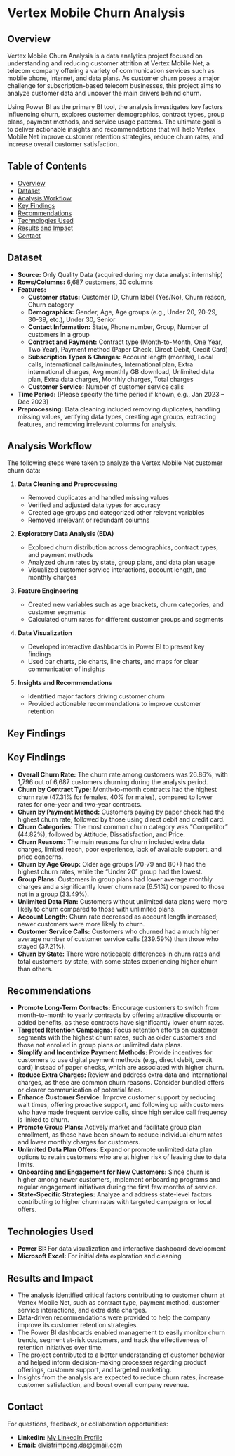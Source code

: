 # Vertex Mobile Churn Analysis

## Overview

Vertex Mobile Churn Analysis is a data analytics project focused on understanding and reducing customer attrition at Vertex Mobile Net, a telecom company offering a variety of communication services such as mobile phone, internet, and data plans. As customer churn poses a major challenge for subscription-based telecom businesses, this project aims to analyze customer data and uncover the main drivers behind churn.

Using Power BI as the primary BI tool, the analysis investigates key factors influencing churn, explores customer demographics, contract types, group plans, payment methods, and service usage patterns. The ultimate goal is to deliver actionable insights and recommendations that will help Vertex Mobile Net improve customer retention strategies, reduce churn rates, and increase overall customer satisfaction.



## Table of Contents
- [Overview](#overview)
- [Dataset](#dataset)
- [Analysis Workflow](#analysis-workflow)
- [Key Findings](#key-findings)
- [Recommendations](#recommendations)
- [Technologies Used](#technologies-used)
- [Results and Impact](#results-and-impact)
- [Contact](#contact)

## Dataset

- **Source:** Only Quality Data (acquired during my data analyst internship)
- **Rows/Columns:** 6,687 customers, 30 columns
- **Features:**
    - **Customer status:** Customer ID, Churn label (Yes/No), Churn reason, Churn category
    - **Demographics:** Gender, Age, Age groups (e.g., Under 20, 20-29, 30-39, etc.), Under 30, Senior
    - **Contact Information:** State, Phone number, Group, Number of customers in a group
    - **Contract and Payment:** Contract type (Month-to-Month, One Year, Two Year), Payment method (Paper Check, Direct Debit, Credit Card)
    - **Subscription Types & Charges:** Account length (months), Local calls, International calls/minutes, International plan, Extra international charges, Avg monthly GB download, Unlimited data plan, Extra data charges, Monthly charges, Total charges
    - **Customer Service:** Number of customer service calls
- **Time Period:** [Please specify the time period if known, e.g., Jan 2023 – Dec 2023]
- **Preprocessing:** Data cleaning included removing duplicates, handling missing values, verifying data types, creating age groups, extracting features, and removing irrelevant columns for analysis.




## Analysis Workflow
The following steps were taken to analyze the Vertex Mobile Net customer churn data:

1. **Data Cleaning and Preprocessing**
    - Removed duplicates and handled missing values
    - Verified and adjusted data types for accuracy
    - Created age groups and categorized other relevant variables
    - Removed irrelevant or redundant columns

2. **Exploratory Data Analysis (EDA)**
    - Explored churn distribution across demographics, contract types, and payment methods
    - Analyzed churn rates by state, group plans, and data plan usage
    - Visualized customer service interactions, account length, and monthly charges

3. **Feature Engineering**
    - Created new variables such as age brackets, churn categories, and customer segments
    - Calculated churn rates for different customer groups and segments

4. **Data Visualization**
    - Developed interactive dashboards in Power BI to present key findings
    - Used bar charts, pie charts, line charts, and maps for clear communication of insights

5. **Insights and Recommendations**
    - Identified major factors driving customer churn
    - Provided actionable recommendations to improve customer retention



## Key Findings
## Key Findings

- **Overall Churn Rate:** The churn rate among customers was 26.86%, with 1,796 out of 6,687 customers churning during the analysis period.
- **Churn by Contract Type:** Month-to-month contracts had the highest churn rate (47.31% for females, 40% for males), compared to lower rates for one-year and two-year contracts.
- **Churn by Payment Method:** Customers paying by paper check had the highest churn rate, followed by those using direct debit and credit card.
- **Churn Categories:** The most common churn category was “Competitor” (44.82%), followed by Attitude, Dissatisfaction, and Price.
- **Churn Reasons:** The main reasons for churn included extra data charges, limited reach, poor experience, lack of available support, and price concerns.
- **Churn by Age Group:** Older age groups (70-79 and 80+) had the highest churn rates, while the “Under 20” group had the lowest.
- **Group Plans:** Customers in group plans had lower average monthly charges and a significantly lower churn rate (6.51%) compared to those not in a group (33.49%).
- **Unlimited Data Plan:** Customers without unlimited data plans were more likely to churn compared to those with unlimited plans.
- **Account Length:** Churn rate decreased as account length increased; newer customers were more likely to churn.
- **Customer Service Calls:** Customers who churned had a much higher average number of customer service calls (239.59%) than those who stayed (37.21%).
- **Churn by State:** There were noticeable differences in churn rates and total customers by state, with some states experiencing higher churn than others.


## Recommendations

- **Promote Long-Term Contracts:** Encourage customers to switch from month-to-month to yearly contracts by offering attractive discounts or added benefits, as these contracts have significantly lower churn rates.
- **Targeted Retention Campaigns:** Focus retention efforts on customer segments with the highest churn rates, such as older customers and those not enrolled in group plans or unlimited data plans.
- **Simplify and Incentivize Payment Methods:** Provide incentives for customers to use digital payment methods (e.g., direct debit, credit card) instead of paper checks, which are associated with higher churn.
- **Reduce Extra Charges:** Review and address extra data and international charges, as these are common churn reasons. Consider bundled offers or clearer communication of potential fees.
- **Enhance Customer Service:** Improve customer support by reducing wait times, offering proactive support, and following up with customers who have made frequent service calls, since high service call frequency is linked to churn.
- **Promote Group Plans:** Actively market and facilitate group plan enrollment, as these have been shown to reduce individual churn rates and lower monthly charges for customers.
- **Unlimited Data Plan Offers:** Expand or promote unlimited data plan options to retain customers who are at higher risk of leaving due to data limits.
- **Onboarding and Engagement for New Customers:** Since churn is higher among newer customers, implement onboarding programs and regular engagement initiatives during the first few months of service.
- **State-Specific Strategies:** Analyze and address state-level factors contributing to higher churn rates with targeted campaigns or local offers.


## Technologies Used

- **Power BI:** For data visualization and interactive dashboard development
- **Microsoft Excel:** For initial data exploration and cleaning


## Results and Impact

- The analysis identified critical factors contributing to customer churn at Vertex Mobile Net, such as contract type, payment method, customer service interactions, and extra data charges.
- Data-driven recommendations were provided to help the company improve its customer retention strategies.
- The Power BI dashboards enabled management to easily monitor churn trends, segment at-risk customers, and track the effectiveness of retention initiatives over time.
- The project contributed to a better understanding of customer behavior and helped inform decision-making processes regarding product offerings, customer support, and targeted marketing.
- Insights from the analysis are expected to reduce churn rates, increase customer satisfaction, and boost overall company revenue.



## Contact

For questions, feedback, or collaboration opportunities:

- **LinkedIn:** [My LinkedIn Profile](https://www.linkedin.com/in/elvisfrimpong)
- **Email:** elvisfrimpong.da@gmail.com

